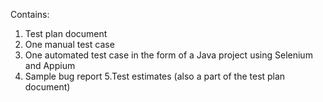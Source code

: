 Contains:

1. Test plan document
2. One manual test case
3. One automated test case in the form of a Java project using Selenium and Appium
4. Sample bug report
5.Test estimates (also a part of the test plan document)
